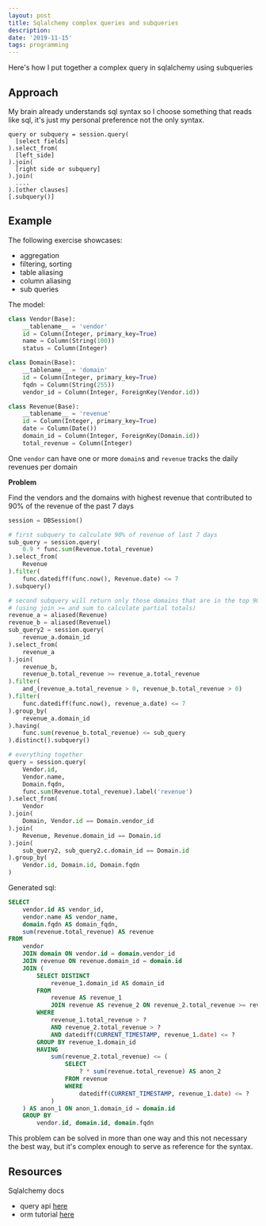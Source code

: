 ```yaml
---
layout: post
title: Sqlalchemy complex queries and subqueries
description: 
date: '2019-11-15'
tags: programming
---
```


Here's how I put together a complex query in sqlalchemy using subqueries

## Approach

My brain already understands sql syntax so I choose something that reads like sql, it's just my personal preference not the only syntax.

```
query or subquery = session.query(
  [select fields]
).select_from(
  [left_side]
).join(
  [right side or subquery]
).join(
  ....
).[other clauses]
[.subquery()]
```

## Example 

The following exercise showcases: 

 - aggregation
 - filtering, sorting
 - table aliasing 
 - column aliasing
 - sub queries

The model: 

```python
class Vendor(Base):
    __tablename__ = 'vendor'
    id = Column(Integer, primary_key=True)
    name = Column(String(100))
    status = Column(Integer)

class Domain(Base):
    __tablename__ = 'domain'
    id = Column(Integer, primary_key=True)
    fqdn = Column(String(255))
    vendor_id = Column(Integer, ForeignKey(Vendor.id))

class Revenue(Base):
    __tablename__ = 'revenue'
    id = Column(Integer, primary_key=True)
    date = Column(Date())
    domain_id = Column(Integer, ForeignKey(Domain.id))
    total_revenue = Column(Integer)
```

One `vendor` can have one or more `domain`s and `revenue` tracks the daily revenues per domain

**Problem** 

Find the vendors and the domains with highest revenue that contributed to 90% of the revenue of the past 7 days

```python
session = DBSession()

# first subquery to calculate 90% of revenue of last 7 days
sub_query = session.query(
    0.9 * func.sum(Revenue.total_revenue)
).select_from(
    Revenue
).filter(
    func.datediff(func.now(), Revenue.date) <= 7
).subquery()

# second subquery will return only those domains that are in the top 90% revenue 
# (using join >= and sum to calculate partial totals)
revenue_a = aliased(Revenue)
revenue_b = aliased(Revenuel)
sub_query2 = session.query(
    revenue_a.domain_id
).select_from(
    revenue_a
).join(
    revenue_b,
    revenue_b.total_revenue >= revenue_a.total_revenue
).filter(
    and_(revenue_a.total_revenue > 0, revenue_b.total_revenue > 0)
).filter(
    func.datediff(func.now(), revenue_a.date) <= 7
).group_by(
    revenue_a.domain_id
).having(
    func.sum(revenue_b.total_revenue) <= sub_query
).distinct().subquery()

# everything together
query = session.query(
    Vendor.id,
    Vendor.name,
    Domain.fqdn,
    func.sum(Revenue.total_revenue).label('revenue')
).select_from(
    Vendor
).join(
    Domain, Vendor.id == Domain.vendor_id
).join(
    Revenue, Revenue.domain_id == Domain.id
).join(
    sub_query2, sub_query2.c.domain_id == Domain.id
).group_by(
    Vendor.id, Domain.id, Domain.fqdn
)
```

Generated sql: 

``` sql
SELECT
    vendor.id AS vendor_id,
    vendor.name AS vendor_name,
    domain.fqdn AS domain_fqdn,
    sum(revenue.total_revenue) AS revenue
FROM
    vendor
    JOIN domain ON vendor.id = domain.vendor_id
    JOIN revenue ON revenue.domain_id = domain.id
    JOIN (
        SELECT DISTINCT
            revenue_1.domain_id AS domain_id
        FROM
            revenue AS revenue_1
            JOIN revenue AS revenue_2 ON revenue_2.total_revenue >= revenue_1.total_revenue
        WHERE
            revenue_1.total_revenue > ?
            AND revenue_2.total_revenue > ?
            AND datediff(CURRENT_TIMESTAMP, revenue_1.date) <= ?
        GROUP BY revenue_1.domain_id
        HAVING
            sum(revenue_2.total_revenue) <= (
                SELECT
                    ? * sum(revenue.total_revenue) AS anon_2
                FROM revenue
                WHERE
                    datediff(CURRENT_TIMESTAMP, revenue_1.date) <= ?
            )
    ) AS anon_1 ON anon_1.domain_id = domain.id
    GROUP BY
        vendor.id, domain.id, domain.fqdn

```

This problem can be solved in more than one way and this not necessary the best way, but it's complex enough to serve as reference for the syntax.


## Resources

Sqlalchemy docs

- query api [here](https://docs.sqlalchemy.org/en/13/orm/query.html)
- orm tutorial [here](https://docs.sqlalchemy.org/en/13/orm/tutorial.html)
